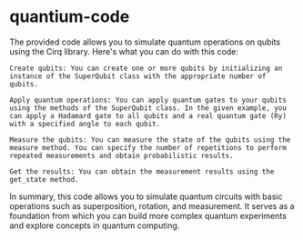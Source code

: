 # quantium-code
The provided code allows you to simulate quantum operations on qubits using the Cirq library. Here's what you can do with this code:

    Create qubits: You can create one or more qubits by initializing an instance of the SuperQubit class with the appropriate number of qubits.

    Apply quantum operations: You can apply quantum gates to your qubits using the methods of the SuperQubit class. In the given example, you can apply a Hadamard gate to all qubits and a real quantum gate (Ry) with a specified angle to each qubit.

    Measure the qubits: You can measure the state of the qubits using the measure method. You can specify the number of repetitions to perform repeated measurements and obtain probabilistic results.

    Get the results: You can obtain the measurement results using the get_state method.

In summary, this code allows you to simulate quantum circuits with basic operations such as superposition, rotation, and measurement. It serves as a foundation from which you can build more complex quantum experiments and explore concepts in quantum computing.
